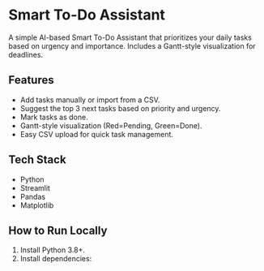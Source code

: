 # Smart To-Do Assistant

A simple AI-based Smart To-Do Assistant that prioritizes your daily tasks based on urgency and importance. Includes a Gantt-style visualization for deadlines.

## Features
- Add tasks manually or import from a CSV.
- Suggest the top 3 next tasks based on priority and urgency.
- Mark tasks as done.
- Gantt-style visualization (Red=Pending, Green=Done).
- Easy CSV upload for quick task management.

## Tech Stack
- Python
- Streamlit
- Pandas
- Matplotlib

## How to Run Locally
1. Install Python 3.8+.
2. Install dependencies:
